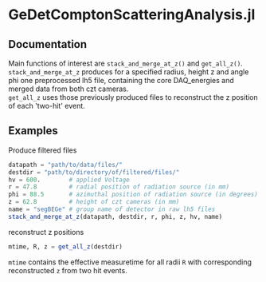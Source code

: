 # GeDetComptonScatteringAnalysis.jl

## Documentation

Main functions of interest are `stack_and_merge_at_z()` and `get_all_z()`.
`stack_and_merge_at_z` produces for a specified radius, height z and 
angle phi one preprocessed lh5 file, containing the core DAQ_energies and 
merged data from both czt cameras.\
`get_all_z` uses those previously produced files to reconstruct the z 
position of each 'two-hit' event.

## Examples

Produce filtered files

```julia
datapath = "path/to/data/files/"
destdir = "path/to/directory/of/filtered/files/"
hv = 600.        # applied Voltage
r = 47.8         # radial position of radiation source (in mm)
phi = 88.5       # azimuthal position of radiation source (in degrees)
z = 62.8         # height of czt cameras (in mm)
name = "segBEGe" # group name of detector in raw lh5 files
stack_and_merge_at_z(datapath, destdir, r, phi, z, hv, name)
```
reconstruct z positions
```julia
mtime, R, z = get_all_z(destdir)
```
`mtime` contains the effective measuretime for all radii `R` with corresponding
reconstructed `z` from two hit events.